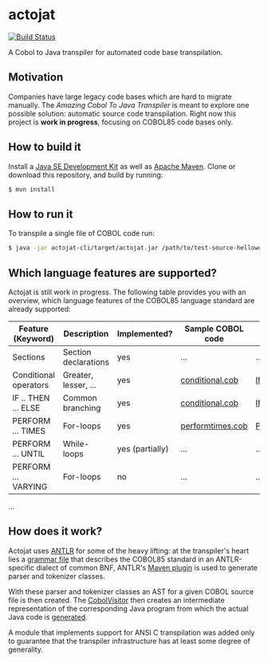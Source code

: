 # actojat
[![Build Status](https://travis-ci.org/patrickp89/actojat.svg?branch=master)](https://travis-ci.org/patrickp89/actojat)

A Cobol to Java transpiler for automated code base transpilation.

## Motivation
Companies have large legacy code bases which are hard to migrate manually. The
*Amazing Cobol To Java Transpiler* is meant to explore one possible solution: automatic source
code transpilation. Right now this project is **work in progress**, focusing on COBOL85 code bases only.


## How to build it
Install a [Java SE Development Kit](https://www.oracle.com/technetwork/java/javase/downloads/index.html) as well
as [Apache Maven](https://maven.apache.org/). Clone or download this repository, and build by running:
```bash
$ mvn install
```

## How to run it
To transpile a single file of COBOL code run:
```bash
$ java -jar actojat-cli/target/actojat.jar /path/to/test-source-helloworld.cob TestName2 my.base.pckg COBOL /tmp/ false
```

## Which language features are supported?
Actojat is still work in progress. The following table provides you with an overview, which language features of the
COBOL85 language standard are already supported:

| Feature (Keyword)     | Description          | Implemented?    | Sample COBOL code  | Generated Java Code |
| --------------------- | -------------------- | --------------- | ------------------ | ------------------- |
| Sections              | Section declarations | yes             | ...                | ...                 |
| Conditional operators | Greater, lesser, ... | yes             | [conditional.cob](actojat-cli/src/test/resources/cobol-sources/conditional.cob)   | [IfThenElseAndConditions.java](actojat-cli/src/test/resources/expected-java-sources/IfThenElseAndConditions.java)   |
| IF .. THEN ... ELSE   | Common branching     | yes             | [conditional.cob](actojat-cli/src/test/resources/cobol-sources/conditional.cob)   | [IfThenElseAndConditions.java](actojat-cli/src/test/resources/expected-java-sources/IfThenElseAndConditions.java)   |
| PERFORM ... TIMES     | For-loops            | yes             | [performtimes.cob](actojat-cli/src/test/resources/cobol-sources/performtimes.cob)   | [PerformTimes.java](actojat-cli/src/test/resources/expected-java-sources/PerformTimes.java)   |
| PERFORM ... UNTIL     | While-loops          | yes (partially) | ...                | ...                 |
| PERFORM ... VARYING   | For-loops            | no              | ...                | ...                 |

...


## How does it work?
Actojat uses [ANTLR](http://www.antlr.org/) for some of the heavy lifting: at the transpiler's heart lies a
[grammar file](actojat-cobol-support/src/main/antlr4/de/netherspace/apps/actojat/cobol_grammar.g4) that describes the
COBOL85 standard in an ANTLR-specific dialect of common BNF, ANTLR's [Maven plugin](https://www.antlr.org/api/maven-plugin/latest/)
is used to generate parser and tokenizer classes.

With these parser and tokenizer classes an AST for a given COBOL source file is then created. The
[CobolVisitor](actojat-cobol-support/src/main/kotlin/de/netherspace/apps/actojat/languages/cobol/CobolVisitor.kt) then
creates an intermediate representation of the corresponding Java program from which the actual Java code is
[generated](actojat-transpiler/src/main/kotlin/de/netherspace/apps/actojat/JavaIrToSourceCodeTranslatorImpl.kt).

A module that implements support for ANSI C transpilation was added only to guarantee that the transpiler infrastructure
has at least some degree of generality.
